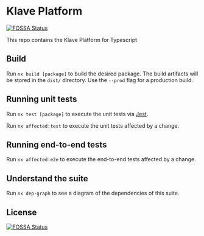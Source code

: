 # Klave Platform

[![FOSSA Status](https://app.fossa.com/api/projects/git%2Bgithub.com%klave-network%2Fplatform.svg?type=shield)](https://app.fossa.com/projects/git%2Bgithub.com%klave-network%2Fplatform?ref=badge_shield)

This repo contains the Klave Platform for Typescript

## Build

Run `nx build [package]` to build the desired package. The build artifacts will be stored in the `dist/` directory. Use the `--prod` flag for a production build.

## Running unit tests

Run `nx test [package]` to execute the unit tests via [Jest](https://jestjs.io).

Run `nx affected:test` to execute the unit tests affected by a change.

## Running end-to-end tests

Run `nx affected:e2e` to execute the end-to-end tests affected by a change.

## Understand the suite

Run `nx dep-graph` to see a diagram of the dependencies of this suite.

## License

[![FOSSA Status](https://app.fossa.com/api/projects/git%2Bgithub.com%klave-network%2Fplatform.svg?type=large)](https://app.fossa.com/projects/git%2Bgithub.com%klave-network%2Fplatform?ref=badge_large)
